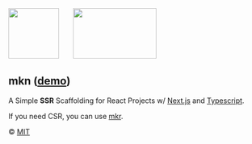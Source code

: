<div>
  <img
    src="https://raw.githubusercontent.com/SolidZORO/mkn/master/public/favicons/logo.svg"
    width="100"
    height="100"
  />
  <img
    src="https://raw.githubusercontent.com/SolidZORO/mkn/master/public/favicons/logo.svg"
    width="20"
    height="0"
  />
  <img
    src="https://raw.githubusercontent.com/SolidZORO/mkn/master/public/favicons/logonextjs.svg"
    width="165"
    height="100"
  />
</div>





## mkn ([demo](https://mkn.vercel.app/))

A Simple **SSR** Scaffolding for React Projects w/ [Next.js](https://nextjs.org/) and [Typescript](https://www.typescriptlang.org/).

If you need CSR, you can use [mkr](https://github.com/SolidZORO/mkr).

© [MIT](https://github.com/SolidZORO/mkn/blob/master/LICENSE)
